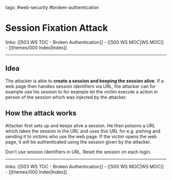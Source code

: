 tags: #web-security #broken-authentication

# Session Fixation Attack

links: [[503 WS TOC - Broken Authentication]] - [[500 WS MOC|WS MOC]] - [[themes/000 Index|Index]]

---

## Idea

The attacker is able to **create a session and keeping the session alive**. If a web page then handles session identifiers via URL, the attacker can for example use his session to for example let the victim execute a action in person of the session which was injected by the attacker. 
## How the attack works

Attacker first sets up and keeps alive a session. He then poisons a URL which takes the session in the URL and uses this URL for e.g. pishing and sending it to victims who use the web page. If the victim opens the web page, it will be authenticated using the session given by the attacker.

Don't use session identifiers in URL. Reset the session on each login.

---
links: [[503 WS TOC - Broken Authentication]] - [[500 WS MOC|WS MOC]] - [[themes/000 Index|Index]]